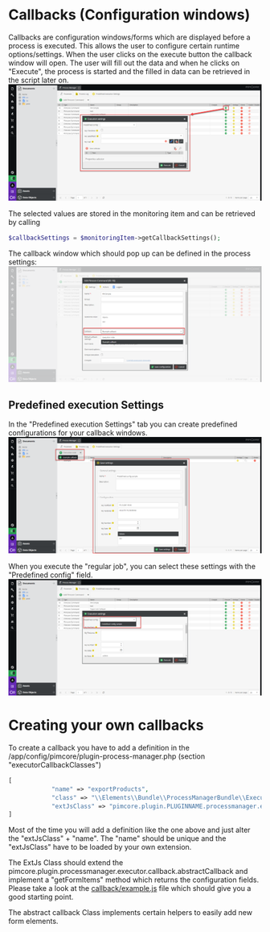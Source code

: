 # Callbacks (Configuration windows)

Callbacks are configuration windows/forms which are displayed before a process is executed. 
This allows the user to configure certain runtime options/settings. 
When the user clicks on the execute button the callback window will open. The user will fill out the data and when he clicks on "Execute", the process is started and the filled in data
can be retrieved in the script later on.
![callbackWindow](img/callbackWindow.png)


The selected values are stored in the monitoring item and can be retrieved by calling 

```php
$callbackSettings = $monitoringItem->getCallbackSettings();
```

The callback window which should pop up can be defined in the process settings:
![callbackDefinition](img/callbackDefinition.png)

## Predefined execution Settings
In the "Predefined execution Settings" tab you can create predefined configurations for your callback windows.
![callbackPredefined](img/callbackPredefined.png)

When you execute the "regular job", you can select these settings with the "Predefined config" field.  
![callbackPredefined](img/selectPredefined.png)
# Creating your own callbacks

To create a callback you have to add a definition in the /app/config/pimcore/plugin-process-manager.php (section "executorCallbackClasses")


```php
[
            "name" => "exportProducts",
            "class" => "\\Elements\\Bundle\\ProcessManagerBundle\\Executor\\Callback\\General",
            "extJsClass" => "pimcore.plugin.PLUGINNAME.processmanager.executor.callback.exportProducts",
]
```
Most of the time you will add a definition like the one above and just alter the "extJsClass" + "name".
The "name" should be unique and the "extJsClass" have to be loaded by your own extension. 

The ExtJs Class should extend the pimcore.plugin.processmanager.executor.callback.abstractCallback and implement a "getFormItems" method which returns the configuration fields.
Please take a look at the [callback/example.js](../src/Resources/public/js/executor/callback/example.js) file which should give you a good starting point.

The abstract callback Class implements certain helpers to easily add new form elements. 